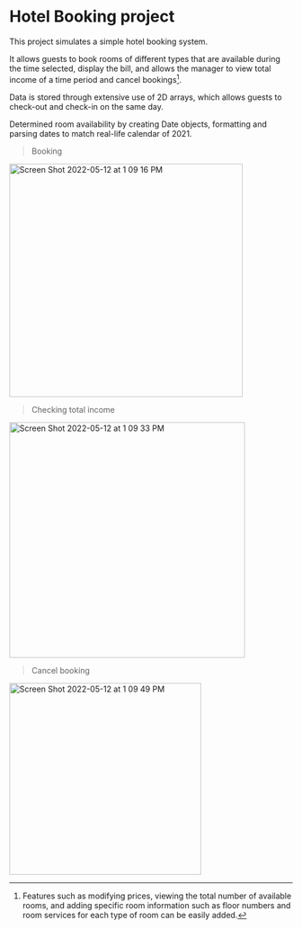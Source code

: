 # Hotel Booking project

This project simulates a simple hotel booking system. 

It allows guests to book rooms of different types that are available during the time selected, display the bill, and allows the manager to view total income of a time period and cancel bookings[^1].

Data is stored through extensive use of 2D arrays, which allows guests to check-out and check-in on the same day.

Determined room availability by creating Date objects, formatting and parsing dates to match real-life calendar of 2021.

> Booking
<img width="415" alt="Screen Shot 2022-05-12 at 1 09 16 PM" src="https://user-images.githubusercontent.com/105323843/168130733-31d2e516-535a-4d48-a8f1-644113ea17a4.png">

> Checking total income
<img width="419" alt="Screen Shot 2022-05-12 at 1 09 33 PM" src="https://user-images.githubusercontent.com/105323843/168130771-2dd6f4dc-eadb-4b71-9717-e8a7b3c62b9e.png">


> Cancel booking
<img width="341" alt="Screen Shot 2022-05-12 at 1 09 49 PM" src="https://user-images.githubusercontent.com/105323843/168130817-41b26a26-a289-4546-90e1-924b77d469cb.png">

[^1]:Features such as modifying prices, viewing the total number of available rooms, and adding specific room information such as floor numbers and room services for each type of room can be easily added.
